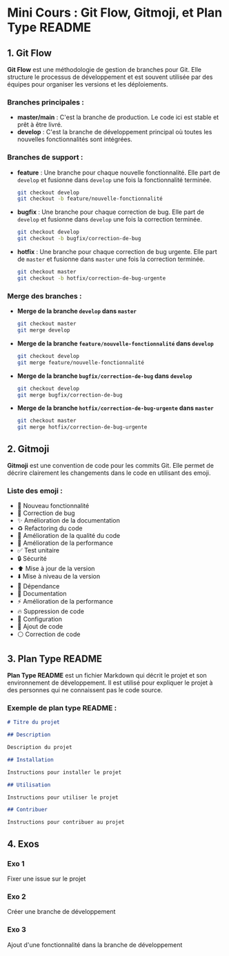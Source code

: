 
# Mini Cours : Git Flow, Gitmoji, et Plan Type README

## 1. Git Flow

**Git Flow** est une méthodologie de gestion de branches pour Git. Elle structure le processus de développement et est souvent utilisée par des équipes pour organiser les versions et les déploiements.

### Branches principales :

- **master/main** : C'est la branche de production. Le code ici est stable et prêt à être livré.
- **develop** : C'est la branche de développement principal où toutes les nouvelles fonctionnalités sont intégrées.

### Branches de support :

- **feature** : Une branche pour chaque nouvelle fonctionnalité. Elle part de `develop` et fusionne dans `develop` une fois la fonctionnalité terminée.

  ```bash
  git checkout develop
  git checkout -b feature/nouvelle-fonctionnalité

- **bugfix** : Une branche pour chaque correction de bug. Elle part de `develop` et fusionne dans `develop` une fois la correction terminée.

  ```bash
  git checkout develop
  git checkout -b bugfix/correction-de-bug
  ```

- **hotfix** : Une branche pour chaque correction de bug urgente. Elle part de `master` et fusionne dans `master` une fois la correction terminée.

  ```bash
  git checkout master
  git checkout -b hotfix/correction-de-bug-urgente
  ```

### Merge des branches :

- **Merge de la branche `develop` dans `master`**

  ```bash
  git checkout master
  git merge develop
  ```

- **Merge de la branche `feature/nouvelle-fonctionnalité` dans `develop`**

  ```bash
  git checkout develop
  git merge feature/nouvelle-fonctionnalité
  ```

- **Merge de la branche `bugfix/correction-de-bug` dans `develop`**

  ```bash
  git checkout develop
  git merge bugfix/correction-de-bug
  ```

- **Merge de la branche `hotfix/correction-de-bug-urgente` dans `master`**

  ```bash
  git checkout master
  git merge hotfix/correction-de-bug-urgente
  ```

## 2. Gitmoji

**Gitmoji** est une convention de code pour les commits Git. Elle permet de décrire clairement les changements dans le code en utilisant des emoji.

### Liste des emoji :

- :tada: Nouveau fonctionnalité
- :bug: Correction de bug
- :sparkles: Amélioration de la documentation
- :recycle: Refactoring du code
- :art: Amélioration de la qualité du code
- :blue_heart: Amélioration de la performance
- :white_check_mark: Test unitaire
- :lock: Sécurité
- :arrow_up: Mise à jour de la version
- :arrow_down: Mise à niveau de la version
- :shirt: Dépendance
- :pencil: Documentation
- :zap: Amélioration de la performance
- :fire: Suppression de code
- :wrench: Configuration
- :green_heart: Ajout de code
- :white_circle: Correction de code

## 3. Plan Type README

**Plan Type README** est un fichier Markdown qui décrit le projet et son environnement de développement. Il est utilisé pour expliquer le projet à des personnes qui ne connaissent pas le code source.

### Exemple de plan type README :

```markdown
# Titre du projet

## Description

Description du projet

## Installation

Instructions pour installer le projet

## Utilisation

Instructions pour utiliser le projet

## Contribuer

Instructions pour contribuer au projet
```

## 4. Exos

### Exo 1

Fixer une issue sur le projet

### Exo 2

Créer une branche de développement

### Exo 3

Ajout d'une fonctionnalité dans la branche de développement